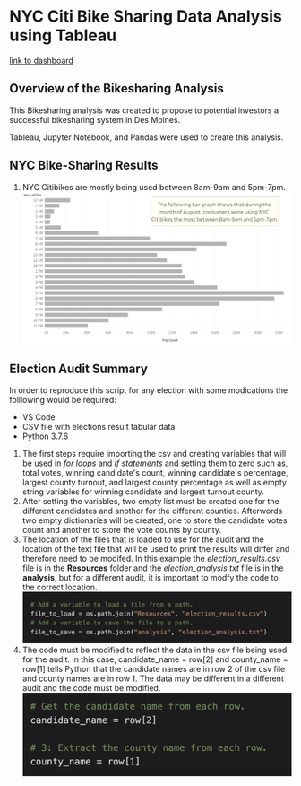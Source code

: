 # NYC Citi Bike Sharing Data Analysis using Tableau 
[link to dashboard](https://public.tableau.com/app/profile/italia.i.cardenas/viz/WhoisusingNYCCitibike/WhoisusingNYCCitibikeandwhenandwhere)

## Overview of the Bikesharing Analysis
This Bikesharing analysis was created to propose to potential investors a successful bikesharing system in Des Moines. 

Tableau, Jupyter Notebook, and Pandas were used to create this analysis. 

## NYC Bike-Sharing Results 
1. NYC Citibikes are mostly being used between 8am-9am and 5pm-7pm.
![AugustNYCuse.png](https://github.com/italiacardenas/bikesharing/blob/96251f32b64b3c1bc27f6e83b89e069ed386a22d/AugustNYCuse.png)

## Election Audit Summary
 In order to reproduce this script for any election with some modications the folllowing would be required:
 - VS Code
 - CSV file with elections result tabular data
 - Python 3.7.6
 
 1. The first steps require importing the csv and creating variables that will be used in *for loops* and *if statements* and setting them to zero such as, total votes, winning candidate's count, winning candidate's percentage, largest county turnout, and largest county percentage as well as empty string variables for winning candidate and largest turnout county.
 2. After setting the variables, two empty list must be created one for the different candidates and another for the different counties. Afterwords two empty dictionaries will be created, one to store the candidate votes count and another to store the vote counts by county.
 3. The location of the files that is loaded to use for the audit and the location of the text file that will be used to print the results will differ and therefore need to be modifed. In this example the *election_results.csv* file is in the **Resources** folder and the *election_analysis.txt* file is in the **analysis**, but for a different audit, it is important to modfy the code to the correct location. 
![file_locations.png](https://github.com/italiacardenas/Election_Analysis/blob/3f9895f6141a543a46a6a82b662f459dc3c0da89/Resources/file_locations.png)
4. The code must be modified to reflect the data in the csv file being used for the audit. In this case, candidate_name = row[2] and county_name = row[1] tells Python that the candidate names are in row 2 of the csv file and county names are in row 1. The data may be different in a different audit and the code must be modified.
![rows_referred_from_csv.png](https://github.com/italiacardenas/Election_Analysis/blob/3f9895f6141a543a46a6a82b662f459dc3c0da89/Resources/rows_referred_from_csv.png)   
 

